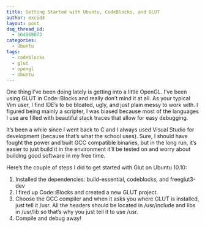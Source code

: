 ```yaml
---
title: Getting Started with Ubuntu, CodeBlocks, and GLUT
author: excid3
layout: post
dsq_thread_id:
  - 164068073
categories:
  - Ubuntu
tags:
  - codeblocks
  - glut
  - opengl
  - Ubuntu
---
```

One thing I’ve been doing lately is getting into a little OpenGL. I’ve been using GLUT in Code::Blocks and really don’t mind it at all. As your typical Vim user, I find IDE’s to be bloated, ugly, and just plain messy to work with. I figured being mainly a scripter, I was biased because most of the languages I use are filled with beautiful stack traces that allow for easy debugging.

It’s been a while since I went back to C and I always used Visual Studio for development (because that’s what the school uses). Sure, I should have fought the power and built GCC compatible binaries, but in the long run, it’s easier to just build it in the environment it’ll be tested on and worry about building good software in my free time.

Here’s the couple of steps I did to get started with Glut on Ubuntu 10.10:

  1. Installed the dependencies: build-essential, codeblocks, and freeglut3-dev
  2. I fired up Code::Blocks and created a new GLUT project.
  3. Choose the GCC compiler and when it asks you where GLUT is installed, just tell it /usr. All the headers should be located in /usr/include and libs in /usr/lib so that’s why you just tell it to use /usr.
  4. Compile and debug away!